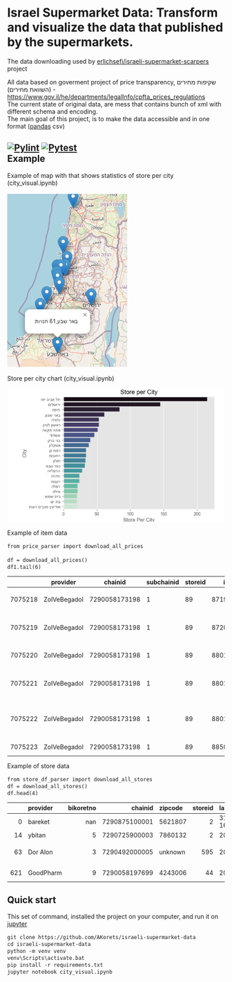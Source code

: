 Israel Supermarket Data: Transform and visualize the data that published by the supermarkets.
=======================================
The data downloading used by [erlichsefi/israeli-supermarket-scarpers](https://github.com/erlichsefi/israeli-supermarket-scarpers/) project

All data based on goverment project of price transparency,
    שקיפות מחירים (השוואת מחירים) - https://www.gov.il/he/departments/legalInfo/cpfta_prices_regulations  
The current state of original data, are mess that contains bunch of xml with different schema and encoding.   
The main goal of this project, is to make the data accessible and in one format ([pandas](https://pandas.pydata.org/docs/index.html) csv)

[![Pylint](https://github.com/AKorets/israeli-supermarket-data/actions/workflows/pylint.yml/badge.svg)](https://github.com/AKorets/israeli-supermarket-data/actions/workflows/pylint.yml)
[![Pytest](https://github.com/AKorets/israeli-supermarket-data/actions/workflows/pytest.yml/badge.svg)](https://github.com/AKorets/israeli-supermarket-data/actions/workflows/pytest.yml)  
Example
-----------
Example of map with that shows statistics of store per city (city_visual.ipynb)

![Store Per City Map](img/Map.png)

Store per city chart (city_visual.ipynb)

![Store Per City chart](img/Store_per_city.png)

Example of item data

	from price_parser import download_all_prices
	
	df = download_all_prices()
	df1.tail(6)

|          |provider     |       chainid |  subchainid |   storeid | itemcode | itemname |   itemprice |   unitqty |   unitofmeasureprice |   qtyinpackage | manufacturename   | manufacturecountry   | manufactureitemdescription           |   bisweighted |   allowdiscount | priceupdatedate     |   unitmeasure |   quantity |
| --------- | --------- | ------------- | ------------- |------------- | ------------- | ------------- | ------------- | ------------- | ------------- | ------------- | ------------- | ------------- | ------------- | ------------- | ------------- | ------------- | ------------- | ------------- |
| 7075218 | ZolVeBegadol | 7290058173198 |            1 |        89 | 8719200998049 | מזולה בטעם טבעי                      |        10.9 |     00000 |                0.109 |              0 | לא ידוע           | ישראל                | מזולה בטעם טבעי                      |             0 |               0 | 2021-10-27 10:43:45 |         00000 |          0 |
| 7075219 | ZolVeBegadol | 7290058173198 |            1 |        89 | 8720608014958 | תה ליפטון 1.5 גר' 100 יחידות         |        15.9 |     00000 |                0.159 |             12 | לא ידוע           | הודו                 | תה ליפטון 1.5 גר' 100 יחידות         |             0 |               0 | 2023-07-13 11:22:53 |         00000 |         12 |
| 7075220 | ZolVeBegadol | 7290058173198 |            1 |        89 | 8801055707966 | קפה בריסטה קלוי וטחון                |        36.9 |     00000 |                0.369 |             12 | לא ידוע           | לא ידוע              | קפה בריסטה קלוי וטחון                |             0 |               0 | 2023-05-28 09:59:11 |         00000 |         12 |
| 7075221 | ZolVeBegadol | 7290058173198 |            1 |        89 | 8801055709465 | נסקפה קפוצ'ינו וניל 10 יח' 185 גרם   |        21.5 |     00000 |                0.215 |              0 | לא ידוע           | דרום קוריאה          | נסקפה קפוצ'ינו וניל 10 יח' 185 גרם   |             0 |               0 | 2023-05-28 09:52:11 |         00000 |          0 |
| 7075222 | ZolVeBegadol | 7290058173198 |            1 |        89 | 8801055709489 | נסקפה קפוצ'ינו אגוזים 10 יח' 180 גרם |        21.5 |     00000 |                0.215 |              0 | לא ידוע           | דרום קוריאה          | נסקפה קפוצ'ינו אגוזים 10 יח' 180 גרם |             0 |               0 | 2023-05-28 09:52:12 |         00000 |          0 |
| 7075223 | ZolVeBegadol | 7290058173198 |            1 |        89 | 8850389105832 | סאפה תפוח ליטר                       |        12.7 |     00000 |               12.7   |              0 | לא ידוע           | תאילנד               | סאפה תפוח ליטר                       |             0 |               0 | 2023-05-25 16:54:56 |         00000 |          0 |


Example of store data

	from store_df_parser import download_all_stores
	df = download_all_stores()
 	df.head(4)
 
|     | provider   |   bikoretno |       chainid | zipcode   |   storeid | lastupdatedate      |   storetype | storename            |   subchainid | city   | address           |
|----:|:-----------|------------:|--------------:|:----------|----------:|:--------------------|------------:|:---------------------|-------------:|:-------|:------------------|
|   0 | bareket    |         nan | 7290875100001 | 5621807   |         2 | 31/07/2022 16:23:32 |           1 | 2 יהוד               |            1 | יהוד   | התעשייה 29        |
|  14 | ybitan     |           5 | 7290725900003 | 7860132   |         2 | 2023-07-29          |           1 | אשקלון החאן          |            1 | אשקלון | הרצל 33           |
|  63 | Dor Alon   |           3 | 7290492000005 | unknown   |       595 | 2023-07-27          |           1 | AM-PMזבוטינסקי בת ים |            0 | בת ים  | זבוטינסקי 2 בת ים |
| 621 | GoodPharm  |           9 | 7290058197699 | 4243006   |        44 | 2023-07-29          |           1 | נתניה - חדש הרצל 23  |            1 | נתניה  | הרצל 23           |

Quick start
-----------

This set of command, installed the project on your computer, and run it on [jupyter](https://jupyter.org/)

	git clone https://github.com/AKorets/israeli-supermarket-data
	cd israeli-supermarket-data
	python -m venv venv
	venv\Scripts\activate.bat
	pip install -r requirements.txt
	jupyter notebook city_visual.ipynb


